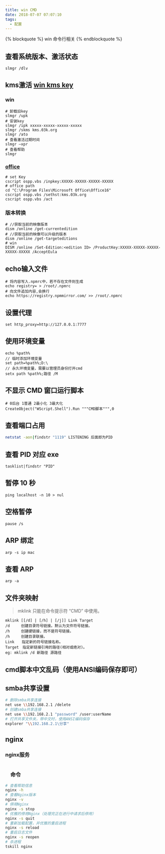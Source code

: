 ```yaml
---
title: win CMD
date: 2018-07-07 07:07:10
tags:
  - 配置
---
```


{% blockquote %} win 命令行相关 {% endblockquote %}

<!--more-->

## 查看系统版本、激活状态

```
slmgr /dlv
```

## kms激活 [win kms key](https://docs.microsoft.com/zh-cn/windows-server/get-started/kms-client-activation-keys)

### win

```shell
# 卸载旧key
slmgr /upk
# 安装key
slmgr /ipk xxxxx-xxxxx-xxxxx-xxxxx
slmgr /skms kms.03k.org
slmgr /ato
# 查看激活过期时间
slmgr –xpr
# 查看帮助
slmgr 
```

### [office](https://docs.microsoft.com/zh-cn/DeployOffice/vlactivation/gvlks)

```shell
# set Key
cscript ospp.vbs /inpkey:XXXXX-XXXXX-XXXXX-XXXXX
# office path
cd "C:\Program Files\Microsoft Office\Office16"
cscript ospp.vbs /sethst:kms.03k.org
cscript ospp.vbs /act
```

### 版本转换

```shell
# //获取当前的映像版本
dism /online /get-currentedition  
# //获取当前的映像可以升级的版本 
dism /online /get-targeteditions   
# win
DISM /online /Set-Edition:<edition ID> /ProductKey:XXXXX-XXXXX-XXXXX-XXXXX-XXXXX /AcceptEula 
```

## echo输入文件

``` Shell
# 将内容写入.npmrc中，若不存在文件则生成
echo registry= > /root/.npmrc
# 向文件追加内容,会换行
echo https://registry.npmmirror.com/ >> /root/.npmrc
```

## 设置代理

```shell
set http_proxy=http://127.0.0.1:7777
```

## 使用环境变量

```CMD
echo %path%
// 临时添加环境变量
set path=%path%;D:\
// 永久环境变量，需要以管理员身份打开cmd
setx path %path%;路径 /M
```

## 不显示 CMD 窗口运行脚本

```shell
# 0后台 1普通 2最小化 3最大化
CreateObject("WScript.Shell").Run """CMD脚本""",0
```

## 查看端口占用

```sh
netstat -aon|findstr "1119" LISTENING 后面即为PID
```

## 查看 PID 对应 exe

`tasklist|findstr "PID"`

## 暂停 10 秒

`ping localhost -n 10 > nul`

## 空格暂停

`pause /s`

## ARP 绑定

`arp -s ip mac`

## 查看 ARP

`arp -a`

## 文件夹映射

> mklink 只能在命令提示符 “CMD” 中使用。

```shell
mklink [[/d] | [/h] | [/j]] Link Target
/d　　　创建目录符号链接。黙认为文件符号链接。
/h　　　创建硬链接，而不是符号链接。
/h　　　创建目录联接。
Link　　指定新的符号链接名称。
Target　指定新链接引用的路径(相对或绝对)。
eg: mklink /d 新路径 源路径
```

## cmd脚本中文乱码（使用ANSI编码保存即可）

## smba共享设置

```sh
# 删除smba共享连接
net use \\192.168.2.1 /delete
# 创建smba共享连接
net use \\192.168.2.1 "password" /user:userName
# 打开共享文件夹，带中文时，使用ANSI编码保存
explorer "\\192.168.2.1\分享"
```

## nginx

### nginx服务

```sh
```

### 　命令

```sh
# 查看帮助信息
nginx -h
# 查看Nginx版本
nginx -v
# 停用Nginx
nginx -s stop
# 优雅的停用Nginx（处理完正在进行中请求后停用）
nginx -s quit
# 重新加载配置，并优雅的重启进程
nginx -s reload
# 重启日志文件
nginx -s reopen
# 杀进程
tskill nginx
```
